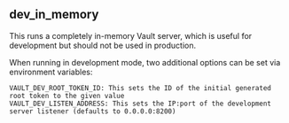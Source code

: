 
## dev_in_memory

This runs a completely in-memory Vault server, which is useful for development but should not be used in production.

When running in development mode, two additional options can be set via environment variables:

    VAULT_DEV_ROOT_TOKEN_ID: This sets the ID of the initial generated root token to the given value
    VAULT_DEV_LISTEN_ADDRESS: This sets the IP:port of the development server listener (defaults to 0.0.0.0:8200)
